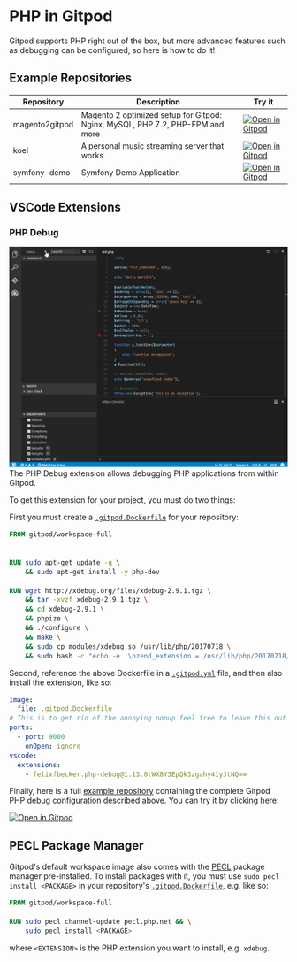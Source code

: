 # PHP in Gitpod

Gitpod supports PHP right out of the box, but more advanced features such as debugging can be configured, so here is how to do it!

## Example Repositories

| Repository | Description | Try it |
|------------|-------------|--------|
| magento2gitpod | Magento 2 optimized setup for Gitpod: Nginx, MySQL, PHP 7.2, PHP-FPM and more | [![Open in Gitpod](https://gitpod.io/button/open-in-gitpod.svg)](https://gitpod.io/#https://github.com/nemke82/magento2gitpod) |
| koel | A personal music streaming server that works | [![Open in Gitpod](https://gitpod.io/button/open-in-gitpod.svg)](https://gitpod.io/#https://github.com/phanan/koel) |
| symfony-demo | Symfony Demo Application |[![Open in Gitpod](https://gitpod.io/button/open-in-gitpod.svg)](https://gitpod.io/#https://github.com/gitpod-io/symfony-demo)
## VSCode Extensions
### PHP Debug

![](images/phpDebug.gif)
The PHP Debug extension allows debugging PHP applications from within Gitpod.

To get this extension for your project, you must do two things:

First you must create a [`.gitpod.Dockerfile`](https://www.gitpod.io/docs/config-docker/) for your repository:

```Dockerfile
FROM gitpod/workspace-full


RUN sudo apt-get update -q \
    && sudo apt-get install -y php-dev

RUN wget http://xdebug.org/files/xdebug-2.9.1.tgz \
    && tar -xvzf xdebug-2.9.1.tgz \
    && cd xdebug-2.9.1 \
    && phpize \
    && ./configure \
    && make \
    && sudo cp modules/xdebug.so /usr/lib/php/20170718 \
    && sudo bash -c "echo -e '\nzend_extension = /usr/lib/php/20170718/xdebug.so\n[XDebug]\nxdebug.remote_enable = 1\nxdebug.remote_autostart = 1\n' >> /etc/php/7.2/cli/php.ini"
```

Second, reference the above Dockerfile in a [`.gitpod.yml`](https://www.gitpod.io/docs/config-gitpod-file/) file, and then also install the extension, like so:

```yaml
image:
  file: .gitpod.Dockerfile
# This is to get rid of the annoying popup feel free to leave this out
ports:
  - port: 9000
    onOpen: ignore
vscode:
  extensions:
    - felixfbecker.php-debug@1.13.0:WX8Y3EpQk3zgahy41yJtNQ==
```

Finally, here is a full [example repository](https://github.com/JesterOrNot/Gitpod-PHP-Debug) containing the complete Gitpod PHP debug configuration described above. You can try it by clicking here:

[![Open in Gitpod](https://gitpod.io/button/open-in-gitpod.svg)](https://gitpod.io/#https://github.com/JesterOrNot/Gitpod-PHP-Debug)

## PECL Package Manager
Gitpod's default workspace image also comes with the [PECL](https://pecl.php.net/) package manager pre-installed. To install packages with it, you must use `sudo pecl install <PACKAGE>` in your repository's [`.gitpod.Dockerfile`](https://www.gitpod.io/docs/config-docker/), e.g. like so:
```Dockerfile
FROM gitpod/workspace-full

RUN sudo pecl channel-update pecl.php.net && \
    sudo pecl install <PACKAGE>
``` 
where `<EXTENSION>` is the PHP extension you want to install, e.g. `xdebug`.
